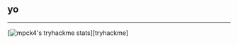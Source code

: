 ## yo
---
[![mpck4's tryhackme stats](https://raw.githubusercontent.com//mpck4/mpck4/assets/thm_propic.png)][tryhackme]
